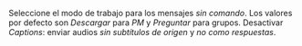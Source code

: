 Seleccione el modo de trabajo para los mensajes *sin comando*.
Los valores por defecto son *Descargar* para *PM* y *Preguntar* para grupos.
Desactivar *Captions*: enviar audios *sin subtítulos de origen* y *no como respuestas*.